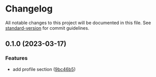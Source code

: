 # Changelog

All notable changes to this project will be documented in this file. See [standard-version](https://github.com/conventional-changelog/standard-version) for commit guidelines.

## 0.1.0 (2023-03-17)


### Features

* add profile section ([9bc46b5](https://github-vivi/vivitian930/my-portfolio/commit/9bc46b58aa6761b39fa06d8de97537fcab08f9cf))
